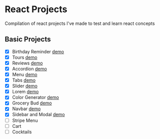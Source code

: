 # React Projects

Compilation of react projects I've made to test and learn react concepts

## Basic Projects 

- [x] Birthday Reminder [demo](https://react-ts-birthday-reminder.stackblitz.io)
- [x] Tours [demo](https://ecaste-react-tours.vercel.app/)
- [x] Reviews [demo](https://ecaste-review-cards.vercel.app/)
- [x] Accordion [demo](https://react-ts-faq-accordion.stackblitz.io)
- [x] Menu [demo](https://react-ts-menu.vercel.app/)
- [x] Tabs [demo](https://react-ts-tabs.vercel.app/)
- [x] Slider [demo](https://react-ts-slider.vercel.app/)
- [x] Lorem [demo](https://react-lorem.vercel.app/)
- [x] Color Generator [demo](https://color-generator-drab.vercel.app/)
- [x] Grocery Bud [demo](https://ecaste-react-todo.vercel.app/)
- [x] Navbar [demo](https://react-navbar-sepia.vercel.app/)
- [x] Sidebar and Modal [demo](https://ecaste-react-modal.vercel.app/)
- [ ] Stripe Menu
- [ ] Cart
- [ ] Cocktails
